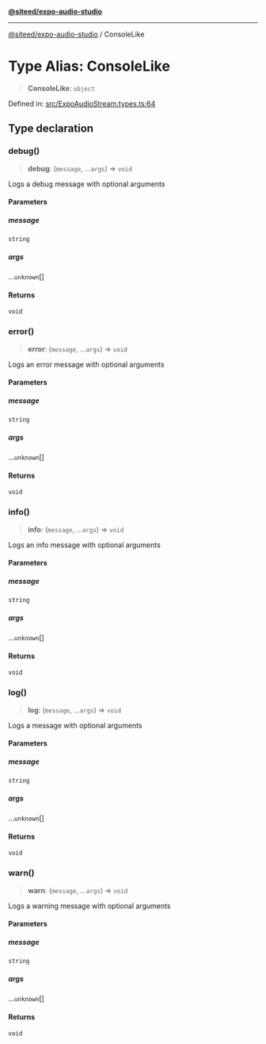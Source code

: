 [**@siteed/expo-audio-studio**](../README.md)

***

[@siteed/expo-audio-studio](../README.md) / ConsoleLike

# Type Alias: ConsoleLike

> **ConsoleLike**: `object`

Defined in: [src/ExpoAudioStream.types.ts:64](https://github.com/deeeed/expo-audio-stream/blob/7c2adffc5ff59391315cb8edaeaae2ab676dd2ba/packages/expo-audio-studio/src/ExpoAudioStream.types.ts#L64)

## Type declaration

### debug()

> **debug**: (`message`, ...`args`) => `void`

Logs a debug message with optional arguments

#### Parameters

##### message

`string`

##### args

...`unknown`[]

#### Returns

`void`

### error()

> **error**: (`message`, ...`args`) => `void`

Logs an error message with optional arguments

#### Parameters

##### message

`string`

##### args

...`unknown`[]

#### Returns

`void`

### info()

> **info**: (`message`, ...`args`) => `void`

Logs an info message with optional arguments

#### Parameters

##### message

`string`

##### args

...`unknown`[]

#### Returns

`void`

### log()

> **log**: (`message`, ...`args`) => `void`

Logs a message with optional arguments

#### Parameters

##### message

`string`

##### args

...`unknown`[]

#### Returns

`void`

### warn()

> **warn**: (`message`, ...`args`) => `void`

Logs a warning message with optional arguments

#### Parameters

##### message

`string`

##### args

...`unknown`[]

#### Returns

`void`
